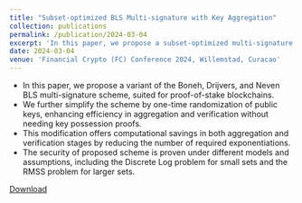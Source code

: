 ```yaml
---
title: "Subset-optimized BLS Multi-signature with Key Aggregation"
collection: publications
permalink: /publication/2024-03-04
excerpt: 'In this paper, we propose a subset-optimized multi-signature which enables key updateability and efficient public key aggregation.'
date: 2024-03-04
venue: 'Financial Crypto (FC) Conference 2024, Willemstad, Curacao'
---
```


<ul>
<li>  In this paper, we propose a variant of the Boneh, Drijvers, and Neven BLS multi-signature scheme, suited for proof-of-stake blockchains. </li>
<li> We further simplify the scheme by one-time randomization of public keys, enhancing efficiency in aggregation and verification without needing key possession proofs. </li>
<li> This modification offers computational savings in both aggregation and verification stages by reducing the number of required exponentiations. </li>
<li> The security of proposed scheme is proven under different models and assumptions, including the Discrete Log problem for small sets and the RMSS problem for larger sets. </li>
</ul>

[Download](https://eprint.iacr.org/2023/498.pdf)